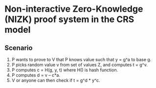 # Non-interactive Zero-Knowledge (NIZK) proof system in the CRS model
## Scenario
1) P wants to prove to V that P knows value such that y = g^a to base g.
2) P picks random value v from set of values Z, and computes t = g^v.
3) P computes c = H(g, y, t) where H() is hash function.
4) P computes d = v – c*a.
5) V or anyone can then check if t = g^d * y^c.